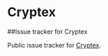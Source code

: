 # Cryptex

##Issue tracker for Cryptex

Public issue tracker for [Cryptex](https://itunes.apple.com/en/app/cryptex-encrypted-markdown/id928887668?mt=12).
